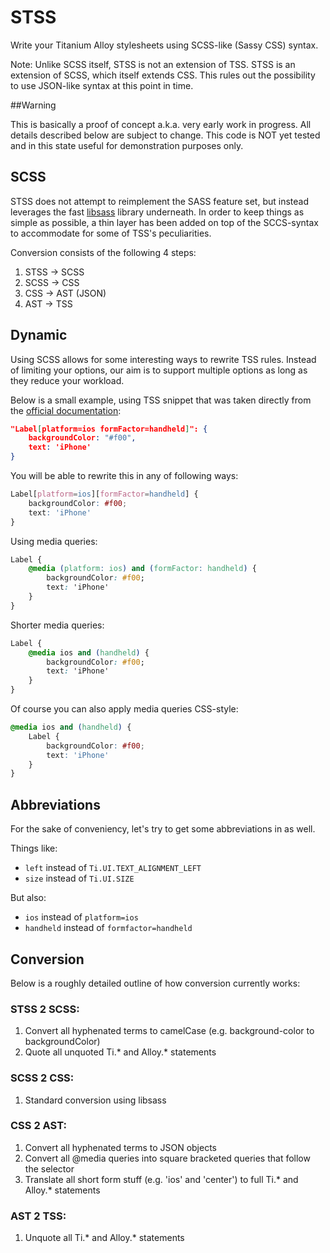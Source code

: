 # STSS

Write your Titanium Alloy stylesheets using SCSS-like (Sassy CSS) syntax.

Note: Unlike SCSS itself, STSS is not an extension of TSS. STSS is an extension of SCSS, which itself extends CSS. This rules out the possibility to use JSON-like syntax at this point in time.

##Warning

This is basically a proof of concept a.k.a. very early work in progress. All details described below are subject to change. 
This code is NOT yet tested and in this state useful for demonstration purposes only.


## SCSS

STSS does not attempt to reimplement the SASS feature set, but instead leverages the fast [libsass](https://github.com/hcatlin/libsass) library underneath. In order to keep things as simple as possible, a thin layer has been added on top of the SCCS-syntax to accommodate for some of TSS's peculiarities.

Conversion consists of the following 4 steps:

1. STSS -> SCSS
2. SCSS -> CSS
3. CSS -> AST (JSON)
4. AST -> TSS


## Dynamic

Using SCSS allows for some interesting ways to rewrite TSS rules. Instead of limiting your options, our aim is to support multiple options as long as they reduce your workload. 

Below is a small example, using TSS snippet that was taken directly from the [official documentation](http://docs.appcelerator.com/titanium/latest/#!/guide/Alloy_Styles_and_Themes):

```json
"Label[platform=ios formFactor=handheld]": {
    backgroundColor: "#f00",
    text: 'iPhone'
}
```

You will be able to rewrite this in any of following ways:



```css
Label[platform=ios][formFactor=handheld] {
    backgroundColor: #f00;
    text: 'iPhone'
}
```

Using media queries:

```css
Label {
	@media (platform: ios) and (formFactor: handheld) {
    	backgroundColor: #f00;
    	text: 'iPhone'
    }
}
```

Shorter media queries:

```css
Label {
	@media ios and (handheld) {
    	backgroundColor: #f00;
    	text: 'iPhone'
    }
}
```

Of course you can also apply media queries CSS-style:

```css
@media ios and (handheld) {
	Label {
    	backgroundColor: #f00;
    	text: 'iPhone'
    }
}
```

## Abbreviations

For the sake of conveniency, let's try to get some abbreviations in as well.

Things like:

- `left` instead of `Ti.UI.TEXT_ALIGNMENT_LEFT`
- `size` instead of `Ti.UI.SIZE`

But also:

- `ios` instead of `platform=ios`
- `handheld` instead of `formfactor=handheld`


## Conversion

Below is a roughly detailed outline of how conversion currently works:

### STSS 2 SCSS:

1. Convert all hyphenated terms to camelCase (e.g. background-color to backgroundColor)
2. Quote all unquoted Ti.* and Alloy.* statements

### SCSS 2 CSS:

1. Standard conversion using libsass


### CSS 2 AST:

1. Convert all hyphenated terms to JSON objects
2. Convert all @media queries into square bracketed queries that follow the selector
3. Translate all short form stuff (e.g. 'ios' and 'center') to full Ti.* and Alloy.* statements

### AST 2 TSS:

1. Unquote all Ti.* and Alloy.* statements

